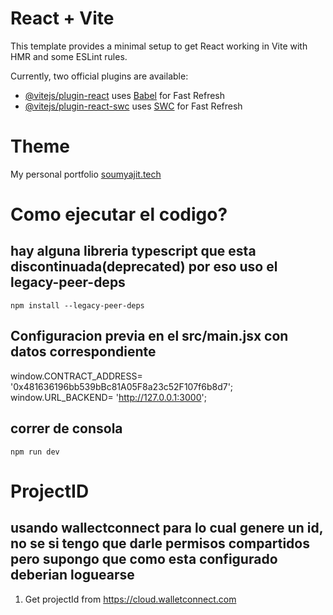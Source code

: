 # React + Vite

This template provides a minimal setup to get React working in Vite with HMR and some ESLint rules.

Currently, two official plugins are available:

- [@vitejs/plugin-react](https://github.com/vitejs/vite-plugin-react/blob/main/packages/plugin-react/README.md) uses [Babel](https://babeljs.io/) for Fast Refresh
- [@vitejs/plugin-react-swc](https://github.com/vitejs/vite-plugin-react-swc) uses [SWC](https://swc.rs/) for Fast Refresh


# Theme 
My personal portfolio <a href="https://soumyajit.vercel.app/" target="_blank">soumyajit.tech</a> 

# Como ejecutar el codigo? 
## hay alguna libreria typescript que esta discontinuada(deprecated) por eso uso el legacy-peer-deps
    npm install --legacy-peer-deps

## Configuracion previa en el src/main.jsx con datos correspondiente

window.CONTRACT_ADDRESS= '0x481636196bb539bBc81A05F8a23c52F107f6b8d7';
window.URL_BACKEND= 'http://127.0.0.1:3000';

## correr de consola
    npm run dev

# ProjectID 
## usando wallectconnect para lo cual genere un id, no se si tengo que darle permisos compartidos pero supongo que como esta configurado deberian loguearse

1. Get projectId from https://cloud.walletconnect.com